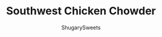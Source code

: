 ---
layout: ../../layouts/MarkdownPostLayout.astro
title: Southwest Chicken Chowder
author: ShugarySweets
pubDate: 2019-01-15
description: "Get our your slow cooker, this Southwest Chicken Chowder is a fix and forget it dinner recipe! Packed with potatoes, corn and chicken, youll love the kick of flavor from the jalapenos, salsa and taco seasoning!"
image_url: https://www.shugarysweets.com/wp-content/uploads/2016/08/southwest-chicken-chowder-facebook.jpg
tags: ["Soups and Stews","Mexican"]
calories: 465
protein: 33
carbohydrates: 31
fats: 23
fiber: 6
ingredients: ["3 cups diced potatoes, washed (about 3-4 potatoes)","1 yellow onion, diced","3 cloves garlic, pressed","1 jalapeno, seeded and diced","2 cans (15 ounce each) corn, drained","1/2 cup salsa verde","1 Tablespoon cumin","2 Tablespoons taco seasoning","32 ounce chicken broth","1 pound boneless, skinless, chicken breasts","1/2 cup heavy whipping cream","1 cup shredded cheddar cheese","1 avocado, diced, optional","1 cup southwest tortilla strips, optional"]
serves: 6
time: "6 hours 15 minutes"
prepTime: "15 minutes"
instructions: ["In a large slow cooker , combine potatoes, onion, garlic, jalapeno, corn, salsa, cumin, taco seasoning and chicken broth. Mix gently. Add chicken breasts. Cover and heat on low for 6-8 hours.","Shred chicken with a fork and add the heavy cream and 1 cup of shredded cheese to the soup, a few minutes before serving.","Serve in bowls with additional cheese, avocado and tortilla strips, if desired. ENJOY."]
nutrition: ["465 calories","31 grams carbohydrates","109 milligrams cholesterol","23 grams fat","6 grams fiber","33 grams protein","10 grams saturated fat","1156 milligrams sodium","5 grams sugar","0 grams trans fat","11 grams unsaturated fat"]
---